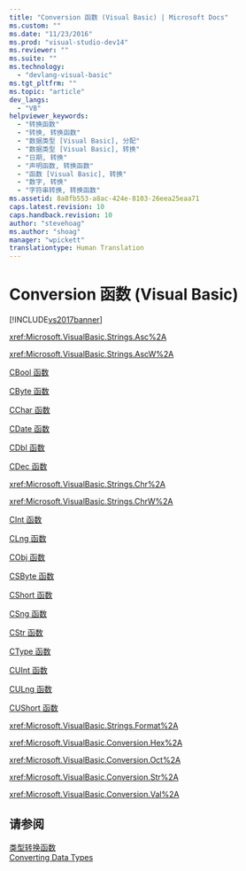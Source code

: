 ```yaml
---
title: "Conversion 函数 (Visual Basic) | Microsoft Docs"
ms.custom: ""
ms.date: "11/23/2016"
ms.prod: "visual-studio-dev14"
ms.reviewer: ""
ms.suite: ""
ms.technology: 
  - "devlang-visual-basic"
ms.tgt_pltfrm: ""
ms.topic: "article"
dev_langs: 
  - "VB"
helpviewer_keywords: 
  - "转换函数"
  - "转换, 转换函数"
  - "数据类型 [Visual Basic], 分配"
  - "数据类型 [Visual Basic], 转换"
  - "日期, 转换"
  - "声明函数, 转换函数"
  - "函数 [Visual Basic], 转换"
  - "数字, 转换"
  - "字符串转换, 转换函数"
ms.assetid: 8a8fb553-a8ac-424e-8103-26eea25eaa71
caps.latest.revision: 10
caps.handback.revision: 10
author: "stevehoag"
ms.author: "shoag"
manager: "wpickett"
translationtype: Human Translation
---
```

# Conversion 函数 (Visual Basic)
[!INCLUDE[vs2017banner](../../../csharp/includes/vs2017banner.md)]

<xref:Microsoft.VisualBasic.Strings.Asc%2A>  
  
 <xref:Microsoft.VisualBasic.Strings.AscW%2A>  
  
 [CBool 函数](../../../visual-basic/language-reference/functions/type-conversion-functions.md)  
  
 [CByte 函数](../../../visual-basic/language-reference/functions/type-conversion-functions.md)  
  
 [CChar 函数](../../../visual-basic/language-reference/functions/type-conversion-functions.md)  
  
 [CDate 函数](../../../visual-basic/language-reference/functions/type-conversion-functions.md)  
  
 [CDbl 函数](../../../visual-basic/language-reference/functions/type-conversion-functions.md)  
  
 [CDec 函数](../../../visual-basic/language-reference/functions/type-conversion-functions.md)  
  
 <xref:Microsoft.VisualBasic.Strings.Chr%2A>  
  
 <xref:Microsoft.VisualBasic.Strings.ChrW%2A>  
  
 [CInt 函数](../../../visual-basic/language-reference/functions/type-conversion-functions.md)  
  
 [CLng 函数](../../../visual-basic/language-reference/functions/type-conversion-functions.md)  
  
 [CObj 函数](../../../visual-basic/language-reference/functions/type-conversion-functions.md)  
  
 [CSByte 函数](../../../visual-basic/language-reference/functions/type-conversion-functions.md)  
  
 [CShort 函数](../../../visual-basic/language-reference/functions/type-conversion-functions.md)  
  
 [CSng 函数](../../../visual-basic/language-reference/functions/type-conversion-functions.md)  
  
 [CStr 函数](../../../visual-basic/language-reference/functions/type-conversion-functions.md)  
  
 [CType 函数](../../../visual-basic/language-reference/functions/ctype-function.md)  
  
 [CUInt 函数](../../../visual-basic/language-reference/functions/type-conversion-functions.md)  
  
 [CULng 函数](../../../visual-basic/language-reference/functions/type-conversion-functions.md)  
  
 [CUShort 函数](../../../visual-basic/language-reference/functions/type-conversion-functions.md)  
  
 <xref:Microsoft.VisualBasic.Strings.Format%2A>  
  
 <xref:Microsoft.VisualBasic.Conversion.Hex%2A>  
  
 <xref:Microsoft.VisualBasic.Conversion.Oct%2A>  
  
 <xref:Microsoft.VisualBasic.Conversion.Str%2A>  
  
 <xref:Microsoft.VisualBasic.Conversion.Val%2A>  
  
## 请参阅  
 [类型转换函数](../../../visual-basic/language-reference/functions/type-conversion-functions.md)   
 [Converting Data Types](../../../visual-basic/programming-guide/concepts/linq/converting-data-types.md)